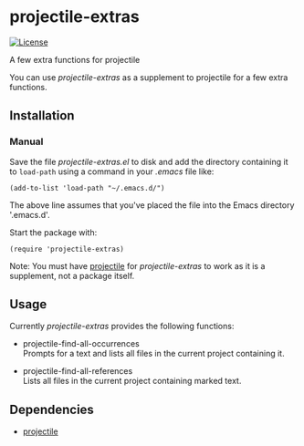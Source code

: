 # projectile-extras

[![License](https://img.shields.io/badge/LICENSE-GPL%20v3.0-blue.svg)](https://www.gnu.org/licenses/gpl.html)

A few extra functions for projectile

You can use *projectile-extras* as a supplement to projectile for a few extra functions.

## Installation

### Manual

Save the file *projectile-extras.el* to disk and add the directory containing it to `load-path` using a command in your *.emacs* file like:

    (add-to-list 'load-path "~/.emacs.d/")

The above line assumes that you've placed the file into the Emacs directory '.emacs.d'.

Start the package with:

    (require 'projectile-extras)

Note: You must have [projectile](https://github.com/bbatsov/projectile) for *projectile-extras* to work as it is a supplement, not a package itself.

## Usage

Currently *projectile-extras* provides the following functions:

 - projectile-find-all-occurrences  
Prompts for a text and lists all files in the current project containing it.
 
 - projectile-find-all-references  
Lists all files in the current project containing marked text.

## Dependencies

* [projectile](https://github.com/bbatsov/projectile)
